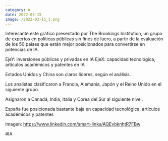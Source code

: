 ```yaml
--- 
category: A 
date: 2022-03-15 
image: /2022-03-15_1.png 
--- 
```


Interesante este gráfico presentado por The Brookings Institution, un grupo de expertos en políticas públicas sin fines de lucro, a partir de la evaluación de los 50 países que están mejor posicionados para convertirse en potencias de IA. 

EjeY: inversiones públicas y privadas en IA
EjeX: capacidad tecnológica, artículos académicos y patentes en IA

Estados Unidos y China son claros líderes, según el análisis. 

Los analistas clasificaron a Francia, Alemania, Japón y el Reino Unido en el siguiente grupo. 

Asignaron a Canadá, India, Italia y Corea del Sur al siguiente nivel. 

España fue posicionada bastante baja en  capacidad tecnológica, artículos académicos y patentes

Imagen: https://www.linkedin.com/smart-links/AQEvbknhtR7FBw

#IA